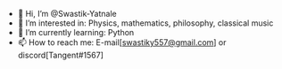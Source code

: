 - 👋 Hi, I’m @Swastik-Yatnale
- 👀 I’m interested in: Physics, mathematics, philosophy, classical music
- 🌱 I’m currently learning: Python
- 📫 How to reach me: E-mail[swastiky557@gmail.com] or discord[Tangent#1567]
